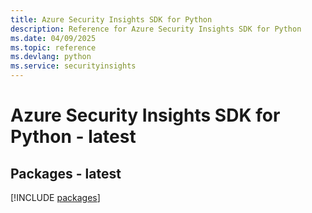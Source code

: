 ```yaml
---
title: Azure Security Insights SDK for Python
description: Reference for Azure Security Insights SDK for Python
ms.date: 04/09/2025
ms.topic: reference
ms.devlang: python
ms.service: securityinsights
---
```

# Azure Security Insights SDK for Python - latest
## Packages - latest
[!INCLUDE [packages](security-insights-index.md)]